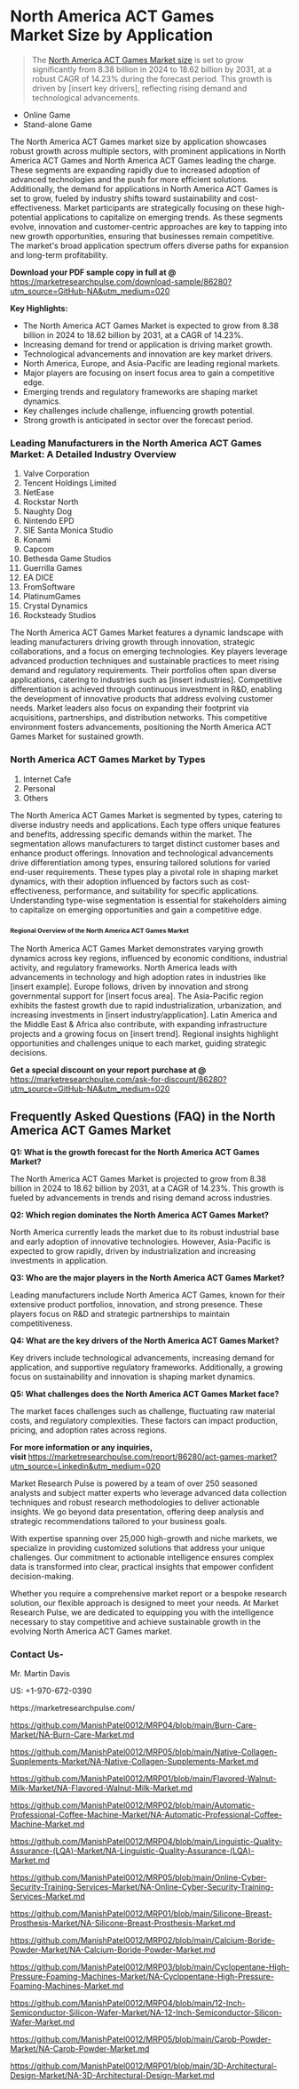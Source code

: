 <h1>North America ACT Games Market&nbsp;Size by Application</h1><blockquote><p>The <a href="https://marketresearchpulse.com/download-sample/86280?utm_source=GitHub-NA&amp;utm_medium=020">North America ACT Games Market size</a> is set to grow significantly from 8.38 billion in 2024 to 18.62 billion by 2031, at a robust CAGR of 14.23% during the forecast period. This growth is driven by [insert key drivers], reflecting rising demand and technological advancements.</p></blockquote><ul><li>Online Game<li> Stand-alone Game</li></ul><p>The North America ACT Games market size by application showcases robust growth across multiple sectors, with prominent applications in North America ACT Games and North America ACT Games leading the charge. These segments are expanding rapidly due to increased adoption of advanced technologies and the push for more efficient solutions. Additionally, the demand for applications in North America ACT Games is set to grow, fueled by industry shifts toward sustainability and cost-effectiveness. Market participants are strategically focusing on these high-potential applications to capitalize on emerging trends. As these segments evolve, innovation and customer-centric approaches are key to tapping into new growth opportunities, ensuring that businesses remain competitive. The market's broad application spectrum offers diverse paths for expansion and long-term profitability.</p><p><strong>Download your PDF sample copy in full at @ </strong><a href="https://marketresearchpulse.com/download-sample/86280?utm_source=GitHub-NA&amp;utm_medium=020">https://marketresearchpulse.com/download-sample/86280?utm_source=GitHub-NA&amp;utm_medium=020</a></p><p><strong>Key Highlights: </strong></p><ul><li>The North America ACT Games Market is expected to grow from 8.38 billion in 2024 to 18.62 billion by 2031, at a CAGR of 14.23%.</li><li>Increasing demand for trend or application is driving market growth.</li><li>Technological advancements and innovation are key market drivers.</li><li>North America, Europe, and Asia-Pacific are leading regional markets.</li><li>Major players are focusing on insert focus area to gain a competitive edge.</li><li>Emerging trends and regulatory frameworks are shaping market dynamics.</li><li>Key challenges include challenge, influencing growth potential.</li><li>Strong growth is anticipated in sector over the forecast period.</li></ul><h3>Leading Manufacturers in the North America ACT Games Market: A Detailed Industry Overview</h3><ol><li>Valve Corporation</li><li>Tencent Holdings Limited</li><li>NetEase</li><li>Rockstar North</li><li>Naughty Dog</li><li>Nintendo EPD</li><li>SIE Santa Monica Studio</li><li>Konami</li><li>Capcom</li><li>Bethesda Game Studios</li><li>Guerrilla Games</li><li>EA DICE</li><li>FromSoftware</li><li>PlatinumGames</li><li>Crystal Dynamics</li><li>Rocksteady Studios</li></ol><div class="flex max-w-full flex-col flex-grow"><div class="min-h-8 text-message flex w-full flex-col items-end gap-2 whitespace-normal break-words [.text-message+&amp;]:mt-5" dir="auto" data-message-author-role="assistant" data-message-id="fd8432e4-4910-450d-b182-61b7bfb0a01f" data-message-model-slug="gpt-4o"><div class="flex w-full flex-col gap-1 empty:hidden first:pt-[3px]"><div class="markdown prose w-full break-words dark:prose-invert light"><p>The North America ACT Games Market features a dynamic landscape with leading manufacturers driving growth through innovation, strategic collaborations, and a focus on emerging technologies. Key players leverage advanced production techniques and sustainable practices to meet rising demand and regulatory requirements. Their portfolios often span diverse applications, catering to industries such as [insert industries]. Competitive differentiation is achieved through continuous investment in R&amp;D, enabling the development of innovative products that address evolving customer needs. Market leaders also focus on expanding their footprint via acquisitions, partnerships, and distribution networks. This competitive environment fosters advancements, positioning the North America ACT Games Market for sustained growth.</p></div></div></div></div><h3>North America ACT Games Market by Types</h3><ol><li>Internet Cafe<li> Personal<li> Others</li></ol><div class="flex max-w-full flex-col flex-grow"><div class="min-h-8 text-message flex w-full flex-col items-end gap-2 whitespace-normal break-words [.text-message+&amp;]:mt-5" dir="auto" data-message-author-role="assistant" data-message-id="084470be-0bb7-4664-bddf-5156b4f41249" data-message-model-slug="gpt-4o-mini"><div class="flex w-full flex-col gap-1 empty:hidden first:pt-[3px]"><div class="markdown prose w-full break-words dark:prose-invert light"><p>The North America ACT Games Market is segmented by types, catering to diverse industry needs and applications. Each type offers unique features and benefits, addressing specific demands within the market. The segmentation allows manufacturers to target distinct customer bases and enhance product offerings. Innovation and technological advancements drive differentiation among types, ensuring tailored solutions for varied end-user requirements. These types play a pivotal role in shaping market dynamics, with their adoption influenced by factors such as cost-effectiveness, performance, and suitability for specific applications. Understanding type-wise segmentation is essential for stakeholders aiming to capitalize on emerging opportunities and gain a competitive edge.</p></div></div></div></div><h3><span style="font-size: 11px;">Regional Overview of the North America ACT Games Market</span></h3><div class="flex max-w-full flex-col flex-grow"><div class="min-h-8 text-message flex w-full flex-col items-end gap-2 whitespace-normal break-words [.text-message+&amp;]:mt-5" dir="auto" data-message-author-role="assistant" data-message-id="e9038762-ce64-4e30-91c9-9bd413514231" data-message-model-slug="gpt-4o-mini"><div class="flex w-full flex-col gap-1 empty:hidden first:pt-[3px]"><div class="markdown prose w-full break-words dark:prose-invert light"><p>The North America ACT Games Market demonstrates varying growth dynamics across key regions, influenced by economic conditions, industrial activity, and regulatory frameworks. North America leads with advancements in technology and high adoption rates in industries like [insert example]. Europe follows, driven by innovation and strong governmental support for [insert focus area]. The Asia-Pacific region exhibits the fastest growth due to rapid industrialization, urbanization, and increasing investments in [insert industry/application]. Latin America and the Middle East &amp; Africa also contribute, with expanding infrastructure projects and a growing focus on [insert trend]. Regional insights highlight opportunities and challenges unique to each market, guiding strategic decisions.</p></div></div></div></div><p><strong>Get a special discount on your report purchase at @ </strong><a href="https://marketresearchpulse.com/ask-for-discount/86280?utm_source=GitHub-NA&amp;utm_medium=020">https://marketresearchpulse.com/ask-for-discount/86280?utm_source=GitHub-NA&amp;utm_medium=020</a></p><h2>Frequently Asked Questions (FAQ) in the North America ACT Games Market</h2><p><strong>Q1: What is the growth forecast for the North America ACT Games Market?</strong></p><p>The North America ACT Games Market is projected to grow from 8.38 billion in 2024 to 18.62 billion by 2031, at a CAGR of 14.23%. This growth is fueled by advancements in trends and rising demand across industries.</p><p><strong>Q2: Which region dominates the North America ACT Games Market?</strong></p><p>North America currently leads the market due to its robust industrial base and early adoption of innovative technologies. However, Asia-Pacific is expected to grow rapidly, driven by industrialization and increasing investments in application.</p><p><strong>Q3: Who are the major players in the North America ACT Games Market?</strong></p><p>Leading manufacturers include North America ACT Games, known for their extensive product portfolios, innovation, and strong presence. These players focus on R&amp;D and strategic partnerships to maintain competitiveness.</p><p><strong>Q4: What are the key drivers of the North America ACT Games Market?</strong></p><p>Key drivers include technological advancements, increasing demand for application, and supportive regulatory frameworks. Additionally, a growing focus on sustainability and innovation is shaping market dynamics.</p><p><strong>Q5: What challenges does the North America ACT Games Market face?</strong></p><p>The market faces challenges such as challenge, fluctuating raw material costs, and regulatory complexities. These factors can impact production, pricing, and adoption rates across regions.</p><p><strong>For more information or any inquiries, visit&nbsp;</strong><a href="https://marketresearchpulse.com/report/86280/act-games-market?utm_source=Linkedin&utm_medium=020">https://marketresearchpulse.com/report/86280/act-games-market?utm_source=Linkedin&utm_medium=020</a></p><p>Market Research Pulse is powered by a team of over 250 seasoned analysts and subject matter experts who leverage advanced data collection techniques and robust research methodologies to deliver actionable insights. We go beyond data presentation, offering deep analysis and strategic recommendations tailored to your business goals.</p><p>With expertise spanning over 25,000 high-growth and niche markets, we specialize in providing customized solutions that address your unique challenges. Our commitment to actionable intelligence ensures complex data is transformed into clear, practical insights that empower confident decision-making.</p><p>Whether you require a comprehensive market report or a bespoke research solution, our flexible approach is designed to meet your needs. At Market Research Pulse, we are dedicated to equipping you with the intelligence necessary to stay competitive and achieve sustainable growth in the evolving North America ACT Games market.</p><h3><strong>Contact Us-</strong></h3><p>Mr. Martin Davis</p><p>US: +1-970-672-0390</p><p>https://marketresearchpulse.com/</p><p><a href="https://github.com/ManishPatel0012/MRP04/blob/main/Burn-Care-Market/NA-Burn-Care-Market.md">https://github.com/ManishPatel0012/MRP04/blob/main/Burn-Care-Market/NA-Burn-Care-Market.md</a></p><p><a href="https://github.com/ManishPatel0012/MRP05/blob/main/Native-Collagen-Supplements-Market/NA-Native-Collagen-Supplements-Market.md">https://github.com/ManishPatel0012/MRP05/blob/main/Native-Collagen-Supplements-Market/NA-Native-Collagen-Supplements-Market.md</a></p><p><a href="https://github.com/ManishPatel0012/MRP01/blob/main/Flavored-Walnut-Milk-Market/NA-Flavored-Walnut-Milk-Market.md">https://github.com/ManishPatel0012/MRP01/blob/main/Flavored-Walnut-Milk-Market/NA-Flavored-Walnut-Milk-Market.md</a></p><p><a href="https://github.com/ManishPatel0012/MRP02/blob/main/Automatic-Professional-Coffee-Machine-Market/NA-Automatic-Professional-Coffee-Machine-Market.md">https://github.com/ManishPatel0012/MRP02/blob/main/Automatic-Professional-Coffee-Machine-Market/NA-Automatic-Professional-Coffee-Machine-Market.md</a></p><p><a href="https://github.com/ManishPatel0012/MRP04/blob/main/Linguistic-Quality-Assurance-(LQA)-Market/NA-Linguistic-Quality-Assurance-(LQA)-Market.md">https://github.com/ManishPatel0012/MRP04/blob/main/Linguistic-Quality-Assurance-(LQA)-Market/NA-Linguistic-Quality-Assurance-(LQA)-Market.md</a></p><p><a href="https://github.com/ManishPatel0012/MRP05/blob/main/Online-Cyber-Security-Training-Services-Market/NA-Online-Cyber-Security-Training-Services-Market.md">https://github.com/ManishPatel0012/MRP05/blob/main/Online-Cyber-Security-Training-Services-Market/NA-Online-Cyber-Security-Training-Services-Market.md</a></p><p><a href="https://github.com/ManishPatel0012/MRP01/blob/main/Silicone-Breast-Prosthesis-Market/NA-Silicone-Breast-Prosthesis-Market.md">https://github.com/ManishPatel0012/MRP01/blob/main/Silicone-Breast-Prosthesis-Market/NA-Silicone-Breast-Prosthesis-Market.md</a></p><p><a href="https://github.com/ManishPatel0012/MRP02/blob/main/Calcium-Boride-Powder-Market/NA-Calcium-Boride-Powder-Market.md">https://github.com/ManishPatel0012/MRP02/blob/main/Calcium-Boride-Powder-Market/NA-Calcium-Boride-Powder-Market.md</a></p><p><a href="https://github.com/ManishPatel0012/MRP03/blob/main/Cyclopentane-High-Pressure-Foaming-Machines-Market/NA-Cyclopentane-High-Pressure-Foaming-Machines-Market.md">https://github.com/ManishPatel0012/MRP03/blob/main/Cyclopentane-High-Pressure-Foaming-Machines-Market/NA-Cyclopentane-High-Pressure-Foaming-Machines-Market.md</a></p><p><a href="https://github.com/ManishPatel0012/MRP04/blob/main/12-Inch-Semiconductor-Silicon-Wafer-Market/NA-12-Inch-Semiconductor-Silicon-Wafer-Market.md">https://github.com/ManishPatel0012/MRP04/blob/main/12-Inch-Semiconductor-Silicon-Wafer-Market/NA-12-Inch-Semiconductor-Silicon-Wafer-Market.md</a></p><p><a href="https://github.com/ManishPatel0012/MRP05/blob/main/Carob-Powder-Market/NA-Carob-Powder-Market.md">https://github.com/ManishPatel0012/MRP05/blob/main/Carob-Powder-Market/NA-Carob-Powder-Market.md</a></p><p><a href="https://github.com/ManishPatel0012/MRP01/blob/main/3D-Architectural-Design-Market/NA-3D-Architectural-Design-Market.md">https://github.com/ManishPatel0012/MRP01/blob/main/3D-Architectural-Design-Market/NA-3D-Architectural-Design-Market.md</a></p>
